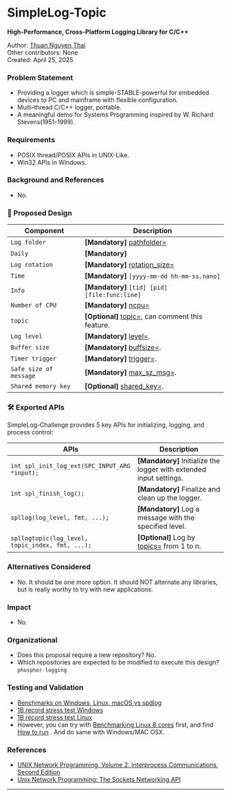 # SimpleLog-Topic

**High-Performance, Cross-Platform Logging Library for C/C++**



Author: [Thuan Nguyen Thai](mailto:nguyenthaithuanalg@gmail.com)  
Other contributors: None  
Created: April 25, 2025  


  
  

  
### Problem Statement  
- Providing a logger which is simple-STABLE-powerful for embedded devices to PC and mainframe with flexible configuration.  
- Multi-thread C/C++ logger, portable.  
- A meaningful demo for Systems Programming inspired by W. Richard Stevens(1951-1999).  

  
  
### Requirements
- POSIX thread/POSIX APIs in UNIX-Like.  
- Win32 APIs in Windows.  

### Background and References  
- No.  


  
### 🧩 Proposed Design


| Component | Description |
|-----------|-------------|
| `Log folder` | **[Mandatory]** [pathfolder=](https://github.com/thuanalg/simplelog-topic/blob/main/src/simplelog.cfg)|
| `Daily` | **[Mandatory]** |
| `Log rotation` | **[Mandatory]** [rotation_size=](https://github.com/thuanalg/simplelog-topic/blob/main/src/simplelog.cfg)|
| `Time` | **[Mandatory]** `[yyyy-mm-dd hh-mm-ss.nano]`|
| `Info` | **[Mandatory]** `[tid] [pid] [file:func:line]`|
| `Number of CPU` | **[Mandatory]** [ncpu=](https://github.com/thuanalg/simplelog-topic/blob/main/src/simplelog.cfg)|
| `topic` | **[Optional]** [topic=](https://github.com/thuanalg/simplelog-topic/blob/main/src/simplelog.cfg), can comment this feature.|
| `Log level` | **[Mandatory]** [level=](https://github.com/thuanalg/simplelog-topic/blob/main/src/simplelog.cfg).|
| `Buffer size` | **[Mandatory]** [buffsize=](https://github.com/thuanalg/simplelog-topic/blob/main/src/simplelog.cfg).|
| `Timer trigger` | **[Mandatory]** [trigger=](https://github.com/thuanalg/simplelog-topic/blob/main/src/simplelog.cfg).|
| `Safe size of message` | **[Mandatory]** [max_sz_msg=](https://github.com/thuanalg/simplelog-topic/blob/main/src/simplelog.cfg).|
| `Shared memory key` | **[Optional]** [shared_key=](https://github.com/thuanalg/simplelog-topic/blob/main/src/simplelog.cfg).|
  
  
### 🛠️ Exported APIs

SimpleLog-Challenge provides 5 key APIs for initializing, logging, and process control:

| APIs | Description |
|--------------------|-------------|
| `int spl_init_log_ext(SPC_INPUT_ARG *input);` | **[Mandatory]** Initialize the logger with extended input settings. |
| `int spl_finish_log();` | **[Mandatory]** Finalize and clean up the logger. |
| `spllog(log_level, fmt, ...);` | **[Mandatory]** Log a message with the specified level. |
| `spllogtopic(log_level, topic_index, fmt, ...);` | **[Optional]** Log by [topics=](https://github.com/thuanalg/simplelog-topic/blob/main/src/simplelog.cfg) from 1 to n. |


### Alternatives Considered
- No. It should be one more option. It should NOT alternate any libraries, but is really worthy to try with new applications.

### Impact
- No.  

### Organizational
- Does this proposal require a new repository? No.  
- Which repositories are expected to be modified to execute this design? `phosphor-logging`  

### Testing and Validation
- [Benchmarks on Windows, Linux, macOS vs spdlog](https://github.com/thuanalg/simplelog-topic/blob/main/README.md#benchmarking-performance)
- [1B record stress test Windows](https://github.com/thuanalg/simplelog-topic/blob/main/x-test-result/One_Billion_records-performance.txt)
- [1B record stress test Linux](https://github.com/thuanalg/simplelog-topic/blob/main/x-test-result/CentOS-09-performance-8-Core-1Billion.txt)
- However, you can try with [Benchmarking Linux 8 cores](https://github.com/thuanalg/simplelog-topic/blob/main/x-test-result/CentOS-09-performance-8-Core.txt) first, and find [How to run](https://github.com/thuanalg/simplelog-topic/blob/main/src/linux/xrun.sh) . And do same with Windows/MAC OSX.  

### References
- [UNIX Network Programming, Volume 2: Interprocess Communications, Second Edition](https://www.amazon.com/UNIX-Network-Programming-Interprocess-Communications/dp/0130810819)  
- [Unix Network Programming: The Sockets Networking API](https://www.amazon.com/Unix-Network-Programming-Sockets-Networking/dp/0131411551) 

---


